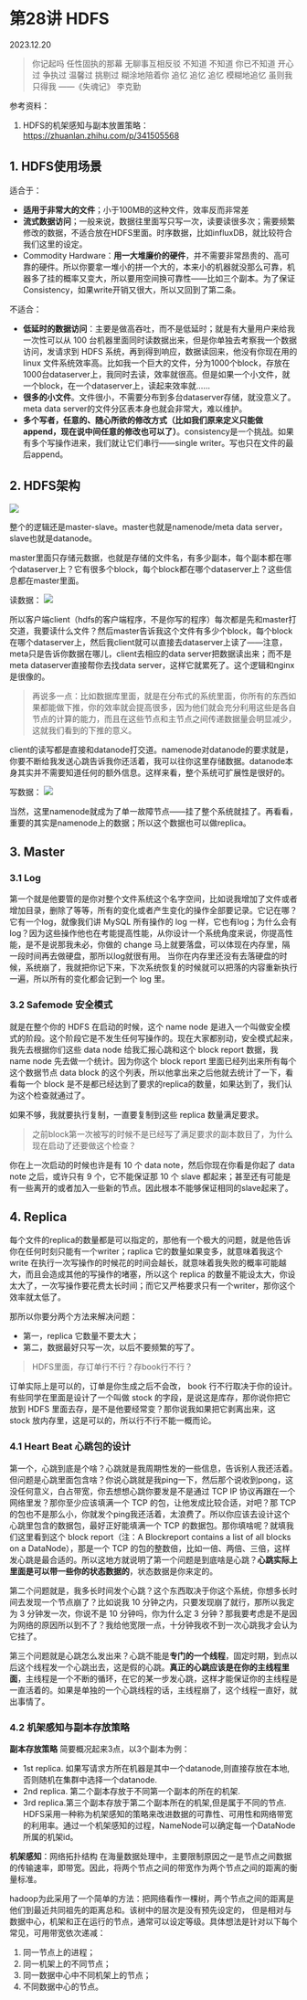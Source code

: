# 第28讲 HDFS

2023.12.20

> 你记起吗
> 任性固执的那幕 无聊事互相反驳
> 不知道 不知道 你已不知道
> 开心过 争执过 温馨过 挑剔过
> 糊涂地陪着你 追忆 追忆 追忆
> 模糊地追忆 虽则我 只得我
> ——《失魂记》 李克勤

参考资料：
1. HDFS的机架感知与副本放置策略：https://zhuanlan.zhihu.com/p/341505568

## 1. HDFS使用场景

适合于：
- **适用于非常大的文件**；小于100MB的这种文件，效率反而非常差
- **流式数据访问**；一般来说，数据往里面写只写一次，读要读很多次；需要频繁修改的数据，不适合放在HDFS里面。时序数据，比如influxDB，就比较符合我们这里的设定。
- Commodity Hardware：**用一大堆廉价的硬件**，并不需要非常昂贵的、高可靠的硬件。所以你要拿一堆小的拼一个大的，本来小的机器就没那么可靠，机器多了挂的概率又变大，所以要用空间换可靠性——比如三个副本。为了保证Consistency，如果write开销又很大，所以又回到了第二条。

不适合：
- **低延时的数据访问**：主要是做高吞吐，而不是低延时；就是有大量用户来给我一次性可以从 100 台机器里面同时读数据出来，但是你单独去考察我一个数据访问，发请求到 HDFS 系统，再到得到响应，数据读回来，他没有你现在用的 linux 文件系统效率高。比如我一个巨大的文件，分为1000个block，存放在1000台dataserver上，我同时去读，效率就很高。但是如果一个小文件，就一个block，在一个dataserver上，读起来效率就……
- **很多的小文件**。文件很小，不需要分布到多台dataserver存储，就没意义了。meta data server的文件分区表本身也就会非常大，难以维护。
- **多个写者，任意的、随心所欲的修改方式（比如我们原来定义只能做append，现在说中间任意的修改也可以了）**。consistency是一个挑战。如果有多个写操作进来，我们就让它们串行——single writer。写也只在文件的最后append。

## 2. HDFS架构

![](./res/hdfs-arch.png)

整个的逻辑还是master-slave。master也就是namenode/meta data server，slave也就是datanode。

master里面只存储元数据，也就是存储的文件名，有多少副本，每个副本都在哪个dataserver上？它有很多个block，每个block都在哪个dataserver上？这些信息都在master里面。

读数据：
![](./res/read-data.png)

所以客户端client（hdfs的客户端程序，不是你写的程序）每次都是先和master打交道，我要读什么文件？然后master告诉我这个文件有多少个block，每个block在哪个dataserver上，然后我client就可以直接去dataserver上读了——注意，meta只是告诉你数据在哪儿，client去相应的data server把数据读出来；而不是meta dataserver直接帮你去找data server，这样它就累死了。这个逻辑和nginx是很像的。

> 再说多一点：比如数据库里面，就是在分布式的系统里面，你所有的东西如果都能做下推，你的效率就会提高很多，因为他们就会充分利用这些是各自节点的计算的能力，而且在这些节点和主节点之间传递数据量会明显减少，这就我们看到的下推的意义。

client的读写都是直接和datanode打交道。namenode对datanode的要求就是，你要不断给我发送心跳告诉我你还活着，我可以往你这里存储数据。datanode本身其实并不需要知道任何的额外信息。这样来看，整个系统可扩展性是很好的。

写数据：
![](./res/write-data.png)

当然，这里namenode就成为了单一故障节点——挂了整个系统就挂了。再看看，重要的其实是namenode上的数据；所以这个数据也可以做replica。

## 3. Master

### 3.1 Log

第一个就是他要管的是你对整个文件系统这个名字空间，比如说我增加了文件或者增加目录，删除了等等，所有的变化或者产生变化的操作全部要记录。它记在哪？它有一个log，就像我们讲 MySQL 所有操作的 log 一样，它也有log；为什么会有log？因为这些操作他也在考能提高性能，从你设计一个系统角度来说，你提高性能，是不是说那我未必，你做的 change 马上就要落盘，可以体现在内存里，隔一段时间再去做硬盘，那所以log就很有用。
当你在内存里还没有去落硬盘的时候，系统崩了，我就把你记下来，下次系统恢复的时候就可以把落的内容重新执行一遍，所以所有的变化都会记到一个 log 里。

### 3.2 Safemode 安全模式

就是在整个你的 HDFS 在启动的时候，这个 name node 是进入一个叫做安全模式的阶段。这个阶段它是不发生任何写操作的。现在大家都别动，安全模式起来，我先去根据你们这些 data node 给我汇报心跳和这个 block report 数据，我name node 先去做一个统计。因为你这个 block report 里面已经列出来所有每个这个数据节点 data block 的这个列表，所以他拿出来之后他就去统计了一下，看看每一个 block 是不是都已经达到了要求的replica的数量，如果达到了，我们认为这个检查就通过了。

如果不够，我就要执行复制，一直要复制到这些 replica 数量满足要求。

> 之前block第一次被写的时候不是已经写了满足要求的副本数目了，为什么现在启动了还要做这个检查？

你在上一次启动的时候也许是有 10 个 data note，然后你现在你看是你起了 data note 之后，或许只有 9 个，它不能保证那 10 个 slave 都起来；甚至还有可能是有一些离开的或者加入一些新的节点。因此根本不能够保证相同的slave起来了。



## 4. Replica

每个文件的replica的数量都是可以指定的，那他有一个极大的问题，就是他告诉你在任何时刻只能有一个writer；raplica 它的数量如果变多，就意味着我这个 write 在执行一次写操作的时候花的时间会越长，就意味着我失败的概率可能越大，而且会造成其他的写操作的堵塞，所以这个 replica 的数量不能设太大，你设太大了，一次写操作要花费太长时间；而它又严格要求只有一个writer，那你这个效率就太低了。

那所以你要分两个方法来解决问题：
- 第一，replica 它数量不要太大；
- 第二，数据最好只写一次，以后不要频繁的写了。

> HDFS里面，存订单行不行？存book行不行？

订单实际上是可以的，订单是你生成之后不会改， book 行不行取决于你的设计。有些同学在里面是设计了一个叫做 stock 的字段，是说这是库存，那你说你把它放到 HDFS 里面去存，是不是他要经常变？那你说我如果把它剥离出来，这 stock 放内存里，这是可以的，所以行不行不能一概而论。

### 4.1 Heart Beat 心跳包的设计

第一个，心跳到底是个啥？心跳就是我周期性发的一些信息，告诉别人我还活着。但问题是心跳里面包含啥？你说心跳就是我ping一下，然后那个说收到pong，这没任何意义，白占带宽，你去想想心跳你要发是不是通过 TCP IP 协议再跟在一个网络里发？那你至少应该填满一个 TCP 的包，让他发成比较合适，对吧？那 TCP 的包也不是那么小，你就发个ping我还活着，太浪费了。所以你应该去设计这个心跳里包含的数据包，最好正好能填满一个 TCP 的数据包。那你填啥呢？就填我们这里看到这个 block report（注：A Blockreport contains a list of all blocks on a DataNode），那是一个 TCP 的包的整数倍，比如一倍、两倍、三倍，这样发心跳是最合适的。所以这地方就说明了第一个问题是到底啥是心跳？**心跳实际上里面是可以带一些你的状态数据的**，状态数据是你来定的。

第二个问题就是，我多长时间发个心跳？这个东西取决于你这个系统，你想多长时间去发现一个节点崩了？比如说我 10 分钟之内，只要发现崩了就行，那所以我定为 3 分钟发一次，你说不是 10 分钟吗，你为什么定 3 分钟？那我要考虑是不是因为网络的原因所以到不了？我给他宽限一点，十分钟我收不到一次心跳我才会认为它挂了。

第三个问题就是心跳怎么发出来？心跳不能是**专门的一个线程**，固定时期，到点以后这个线程发一个心跳出去，这是假的心跳。**真正的心跳应该是在你的主线程里面**，主线程是一个不断的循环，在它的某一步发心跳，这样才能保证你的主线程是一直活着的。如果是单独的一个心跳线程的话，主线程崩了，这个线程一直好，就出事情了。

### 4.2 机架感知与副本存放策略

**副本存放策略**
简要概况起来3点，以3个副本为例：

- 1st replica. 如果写请求方所在机器是其中一个datanode,则直接存放在本地,否则随机在集群中选择一个datanode.
- 2nd replica. 第二个副本存放于不同第一个副本的所在的机架.
- 3rd replica.第三个副本存放于第二个副本所在的机架,但是属于不同的节点.
HDFS采用一种称为机架感知的策略来改进数据的可靠性、可用性和网络带宽的利用率。通过一个机架感知的过程，NameNode可以确定每一个DataNode所属的机架id。

**机架感知**：网络拓扑结构
在海量数据处理中，主要限制原因之一是节点之间数据的传输速率，即带宽。因此，将两个节点之间的带宽作为两个节点之间的距离的衡量标准。

hadoop为此采用了一个简单的方法：把网络看作一棵树，两个节点之间的距离是他们到最近共同祖先的距离总和。该树中的层次是没有预先设定的， 但是相对与数据中心，机架和正在运行的节点，通常可以设定等级。具体想法是针对以下每个常见，可用带宽依次递减：

1. 同一节点上的进程；
2. 同一机架上的不同节点；
3. 同一数据中心中不同机架上的节点；
4. 不同数据中心的节点。